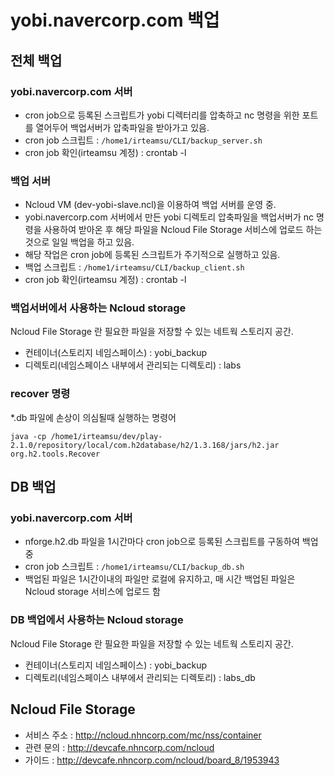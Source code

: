 # yobi.navercorp.com 백업

## 전체 백업

### yobi.navercorp.com 서버
- cron job으로 등록된 스크립트가 yobi 디렉터리를 압축하고 nc 명령을 위한 포트를 열어두어 백업서버가 압축파일을 받아가고 있음.
- cron job 스크립트 : `/home1/irteamsu/CLI/backup_server.sh` 
- cron job 확인(irteamsu 계정) : crontab -l 

### 백업 서버
- Ncloud VM (dev-yobi-slave.ncl)을 이용하여 백업 서버를 운영 중. 
- yobi.navercorp.com 서버에서 만든 yobi 디렉토리 압축파일을 백업서버가 nc 명령을 사용하여
  받아온 후 해당 파일을 Ncloud File Storage 서비스에 업로드 하는 것으로 일일 백업을 하고 있음.
- 해당 작업은 cron job에 등록된 스크립트가 주기적으로 실행하고 있음.  
- 백업 스크립트 : `/home1/irteamsu/CLI/backup_client.sh`  
- cron job 확인(irteamsu 계정) : crontab -l

### 백업서버에서 사용하는 Ncloud storage

Ncloud File Storage 란 필요한 파일을 저장할 수 있는 네트웍 스토리지 공간.

- 컨테이너(스토리지 네임스페이스) : yobi_backup
- 디렉토리(네임스페이스 내부에서 관리되는 디렉토리) : labs

### recover 명령 
*.db 파일에 손상이 의심될때 실행하는 명령어

```
java -cp /home1/irteamsu/dev/play-2.1.0/repository/local/com.h2database/h2/1.3.168/jars/h2.jar org.h2.tools.Recover
```

## DB 백업

### yobi.navercorp.com 서버
- nforge.h2.db 파일을 1시간마다 cron job으로 등록된 스크립트를 구동하여 백업 중
- cron job 스크립트 : `/home1/irteamsu/CLI/backup_db.sh`  
- 백업된 파일은 1시간이내의 파일만 로컬에 유지하고, 매 시간 백업된 파일은 Ncloud storage 서비스에 업로드 함

### DB 백업에서 사용하는 Ncloud storage

Ncloud File Storage 란 필요한 파일을 저장할 수 있는 네트웍 스토리지 공간.

- 컨테이너(스토리지 네임스페이스) : yobi_backup
- 디렉토리(네임스페이스 내부에서 관리되는 디렉토리) : labs_db

## Ncloud File Storage
- 서비스 주소 : http://ncloud.nhncorp.com/mc/nss/container
- 관련 문의 : http://devcafe.nhncorp.com/ncloud
- 가이드 : http://devcafe.nhncorp.com/ncloud/board_8/1953943

